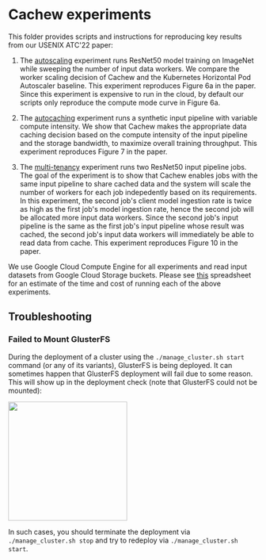 Cachew experiments
=======

This folder provides scripts and instructions for reproducing key results from our USENIX ATC'22 paper:

1. The [autoscaling](autoscaling) experiment runs ResNet50 model training on ImageNet while sweeping the number of input data workers. We compare the worker scaling decision of Cachew and the Kubernetes Horizontal Pod Autoscaler baseline. This experiment reproduces Figure 6a in the paper. Since this experiment is expensive to run in the cloud, by default our scripts only reproduce the compute mode curve in Figure 6a.

2. The [autocaching](autocaching) experiment runs a synthetic input pipeline with variable compute intensity. We show that Cachew makes the appropriate data caching decision based on the compute intensity of the input pipeline and the storage bandwidth, to maximize overall training throughput. This experiment reproduces Figure 7 in the paper.

3. The [multi-tenancy](multi-tenancy) experiment runs two ResNet50 input pipeline jobs. The goal of the experiment is to show that Cachew enables jobs with the same input pipeline to share cached data and the system will scale the number of workers for each job indepedently based on its requirements. In this experiment, the second job's client model ingestion rate is twice as high as the first job's model ingestion rate, hence the second job will be allocated more input data workers. Since the second job's input pipeline is the same as the first job's input pipeline whose result was cached, the second job's input data workers will immediately be able to read data from cache. This experiment reproduces Figure 10 in the paper.

We use Google Cloud Compute Engine for all experiments and read input datasets from Google Cloud Storage buckets. Please see [this](https://docs.google.com/spreadsheets/d/1rEDdn2CCyz6irt_nthHyWYOcPwZ-f35vp71Efps5sYs/edit?usp=sharing) spreadsheet for an estimate of the time and cost of running each of the above experiments.


## Troubleshooting

### Failed to Mount GlusterFS

During the deployment of a cluster using the `./manage_cluster.sh start` command (or any of its variants), GlusterFS is being deployed. It can sometimes happen that GlusterFS deployment will fail due to some reason. This will show up in the deployment check (note that GlusterFS could not be mounted):

<img src="../docs/figures/failed_gluster.png" height=240/>

In such cases, you should terminate the deployment via `./manage_cluster.sh stop` and try to redeploy via `./manage_cluster.sh start`.



